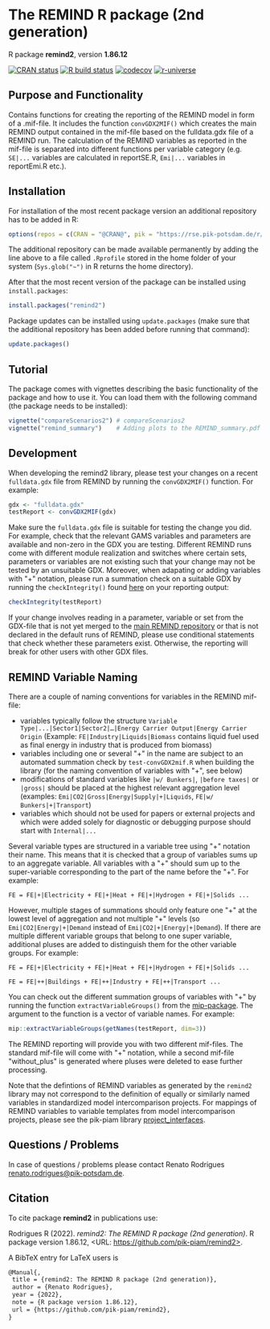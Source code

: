 # The REMIND R package (2nd generation)

R package **remind2**, version **1.86.12**

[![CRAN status](https://www.r-pkg.org/badges/version/remind2)](https://cran.r-project.org/package=remind2)  [![R build status](https://github.com/pik-piam/remind2/workflows/check/badge.svg)](https://github.com/pik-piam/remind2/actions) [![codecov](https://codecov.io/gh/pik-piam/remind2/branch/master/graph/badge.svg)](https://app.codecov.io/gh/pik-piam/remind2) [![r-universe](https://pik-piam.r-universe.dev/badges/remind2)](https://pik-piam.r-universe.dev/ui#builds)

## Purpose and Functionality

Contains functions for creating the reporting of the REMIND model in form of a .mif-file. It includes the function ``convGDX2MIF()`` which creates the main REMIND output contained in the mif-file based on the fulldata.gdx file of a REMIND run. The calculation of the REMIND variables as reported in the mif-file is separated into different functions per variable category (e.g. ``SE|...`` variables are calculated in reportSE.R, ``Emi|...`` variables in reportEmi.R etc.). 



## Installation

For installation of the most recent package version an additional repository has to be added in R:

```r
options(repos = c(CRAN = "@CRAN@", pik = "https://rse.pik-potsdam.de/r/packages"))
```
The additional repository can be made available permanently by adding the line above to a file called `.Rprofile` stored in the home folder of your system (`Sys.glob("~")` in R returns the home directory).

After that the most recent version of the package can be installed using `install.packages`:

```r 
install.packages("remind2")
```

Package updates can be installed using `update.packages` (make sure that the additional repository has been added before running that command):

```r 
update.packages()
```

## Tutorial

The package comes with vignettes describing the basic functionality of the package and how to use it. You can load them with the following command (the package needs to be installed):

```r
vignette("compareScenarios2") # compareScenarios2
vignette("remind_summary")    # Adding plots to the REMIND_summary.pdf
```

## Development



When developing the remind2 library, please test your changes on a recent ``fulldata.gdx`` file from REMIND by running the ``convGDX2MIF()`` function. For example:

```r
gdx <- "fulldata.gdx"
testReport <- convGDX2MIF(gdx)
```

Make sure the ``fulldata.gdx`` file is suitable for testing the change you did. For example, check that the relevant GAMS variables and parameters are available and non-zero in the GDX you are testing. Different REMIND runs come with different module realization and switches where certain sets, parameters or variables are not existing such that your change may not be tested by an unsuitable GDX. Moreover, when adapating or adding variables with "+" notation, please run a summation check on a suitable GDX by running the ``checkIntegrity()`` found [here](https://github.com/pik-piam/remind2/blob/1a80cc607db663a211f98cabb3c7408cd08bf713/tests/testthat/test-convGDX2mif.R#L31) on your reporting output:

```r
checkIntegrity(testReport)
```

If your change involves reading in a parameter, variable or set from the GDX-file that is not yet merged to the [main REMIND repository](https://github.com/remindmodel/remind) or that is not declared in the default runs of REMIND, please use conditional statements that check whether these parameters exist. Otherwise, the reporting will break for other users with other GDX files. 


## REMIND Variable Naming

There are a couple of naming conventions for variables in the REMIND mif-file:

* variables typically follow the structure ``Variable Type|...|Sector1|Sector2|…|Energy Carrier Output|Energy Carrier Origin`` (Example: ``FE|Industry|Liquids|Biomass`` contains liquid fuel used as final energy in industry that is produced from biomass)
* variables including one or several "+" in the name are subject to an automated summation check by ``test-convGDX2mif.R`` when building the library (for the naming convention of variables with "+", see below)  
* modifications of standard variables like ``|w/ Bunkers|``, ``|before taxes|`` or ``|gross|`` should be placed at the highest relevant aggregation level (examples: ``Emi|CO2|Gross|Energy|Supply|+|Liquids``, ``FE|w/ Bunkers|+|Transport``)
* variables which should not be used for papers or external projects and which were added solely for diagnostic or debugging purpose should start with ``Internal|...``

Several variable types are structured in a variable tree using "+" notation their name. This means that it is checked that a group of variables sums up to an aggregate variable. All variables with a "+" should sum up to the super-variable corresponding to the part of the name before the "+". For example:

```
FE = FE|+|Electricity + FE|+|Heat + FE|+|Hydrogen + FE|+|Solids ...
```

However, multiple stages of summations should only feature one "+" at the lowest level of aggregation and not multiple "+" levels (so ``Emi|CO2|Energy|+|Demand`` instead of `Emi|CO2|+|Energy|+|Demand`). If there are multiple different variable groups that belong to one super variable, additional pluses are added to distinguish them for the other variable groups. For example:

```
FE = FE|+|Electricity + FE|+|Heat + FE|+|Hydrogen + FE|+|Solids ...

FE = FE|++|Buildings + FE|++|Industry + FE|++|Transport ...
```

You can check out the different summation groups of variables with "+" by running the function ``extractVariableGroups()`` from the [mip-package](https://github.com/pik-piam/mip#readme). The argument to the function is a vector of variable names. For example:

```r
mip::extractVariableGroups(getNames(testReport, dim=3))
```

The REMIND reporting will provide you with two different mif-files. The standard mif-file will come with "+" notation, while a second mif-file "without_plus" is generated where pluses were deleted to ease further processing. 

Note that the defintions of REMIND variables as generated by the ``remind2`` library may not correspond to the definition of equally or similarly named variables in standardized model intercomparison projects. For mappings of REMIND variables to variable templates from model intercomparison projects, please see the pik-piam library [project_interfaces](https://github.com/pik-piam/project_interfaces). 

## Questions / Problems

In case of questions / problems please contact Renato Rodrigues <renato.rodrigues@pik-potsdam.de>.

## Citation

To cite package **remind2** in publications use:

Rodrigues R (2022). _remind2: The REMIND R package (2nd generation)_. R package version 1.86.12, <URL: https://github.com/pik-piam/remind2>.

A BibTeX entry for LaTeX users is

 ```latex
@Manual{,
  title = {remind2: The REMIND R package (2nd generation)},
  author = {Renato Rodrigues},
  year = {2022},
  note = {R package version 1.86.12},
  url = {https://github.com/pik-piam/remind2},
}
```
